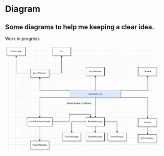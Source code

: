 # Diagram
## Some diagrams to help me keeping a clear idea. 

Work in progress

![Rebulk](diagram/rebulkEngine.jpg?raw=true "Rebulk")
